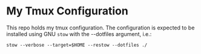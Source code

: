 # My Tmux Configuration

This repo holds my tmux configuration. The configuration is
expected to be installed using GNU `stow` with the --dotfiles
argument, i.e.:

	stow --verbose --target=$HOME --restow --dotfiles ./
